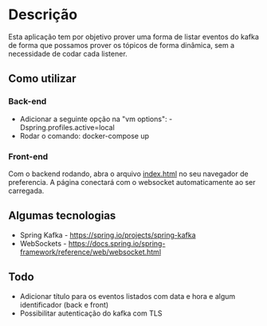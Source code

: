 # Descrição
Esta aplicação tem por objetivo prover uma forma de listar eventos do kafka de forma que possamos prover os tópicos de forma dinâmica, sem a necessidade de codar cada listener.

## Como utilizar

### Back-end
* Adicionar a seguinte opção na "vm options": -Dspring.profiles.active=local
* Rodar o comando: docker-compose up

### Front-end
Com o backend rodando, abra o arquivo [index.html](front-end%2Findex.html) no seu navegador de preferencia.
A página conectará com o websocket automaticamente ao ser carregada.

## Algumas tecnologias

* Spring Kafka - https://spring.io/projects/spring-kafka
* WebSockets - https://docs.spring.io/spring-framework/reference/web/websocket.html

## Todo

* Adicionar título para os eventos listados com data e hora e algum identificador (back e front)
* Possibilitar autenticação do kafka com TLS
